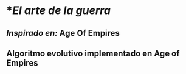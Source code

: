 # **El arte de la guerra*
## ***Inspirado en:*** Age Of Empires
## Algoritmo evolutivo implementado en Age of Empires
